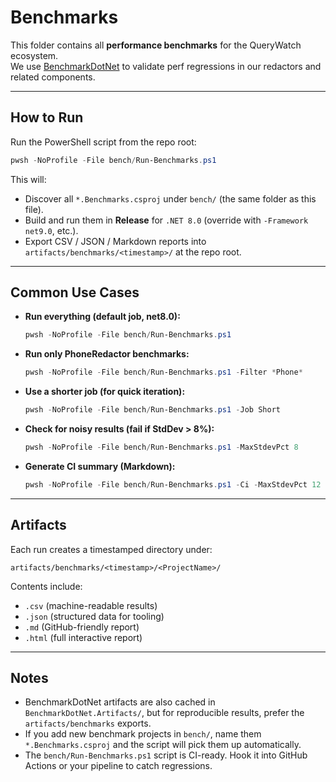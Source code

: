 # Benchmarks

This folder contains all **performance benchmarks** for the QueryWatch ecosystem.  
We use [BenchmarkDotNet](https://benchmarkdotnet.org/) to validate perf regressions in our redactors and related components.

---

## How to Run

Run the PowerShell script from the repo root:

```powershell
pwsh -NoProfile -File bench/Run-Benchmarks.ps1
```

This will:

- Discover all `*.Benchmarks.csproj` under `bench/` (the same folder as this file).
- Build and run them in **Release** for `.NET 8.0` (override with `-Framework net9.0`, etc.).
- Export CSV / JSON / Markdown reports into `artifacts/benchmarks/<timestamp>/` at the repo root.

---

## Common Use Cases

- **Run everything (default job, net8.0):**

  ```powershell
  pwsh -NoProfile -File bench/Run-Benchmarks.ps1
  ```

- **Run only PhoneRedactor benchmarks:**

  ```powershell
  pwsh -NoProfile -File bench/Run-Benchmarks.ps1 -Filter *Phone*
  ```

- **Use a shorter job (for quick iteration):**

  ```powershell
  pwsh -NoProfile -File bench/Run-Benchmarks.ps1 -Job Short
  ```

- **Check for noisy results (fail if StdDev > 8%):**

  ```powershell
  pwsh -NoProfile -File bench/Run-Benchmarks.ps1 -MaxStdevPct 8
  ```

- **Generate CI summary (Markdown):**

  ```powershell
  pwsh -NoProfile -File bench/Run-Benchmarks.ps1 -Ci -MaxStdevPct 12
  ```

---

## Artifacts

Each run creates a timestamped directory under:

```
artifacts/benchmarks/<timestamp>/<ProjectName>/
```

Contents include:

- `.csv` (machine-readable results)  
- `.json` (structured data for tooling)  
- `.md` (GitHub-friendly report)  
- `.html` (full interactive report)  

---

## Notes

- BenchmarkDotNet artifacts are also cached in `BenchmarkDotNet.Artifacts/`, but for reproducible results, prefer the `artifacts/benchmarks` exports.  
- If you add new benchmark projects in `bench/`, name them `*.Benchmarks.csproj` and the script will pick them up automatically.  
- The `bench/Run-Benchmarks.ps1` script is CI-ready. Hook it into GitHub Actions or your pipeline to catch regressions.

